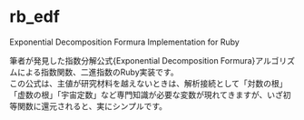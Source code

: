 # rb_edf
Exponential Decomposition Formura Implementation for Ruby

筆者が発見した指数分解公式{Exponential Decomposition Formura}アルゴリズムによる指数関数、二進指数のRuby実装です。  
この公式は、主値が研究材料を越えないときは、解析接続として「対数の根」「虚数の根」「宇宙定数」など専門知識が必要な変数が現れてきますが、いざ初等関数に還元されると、実にシンプルです。  

